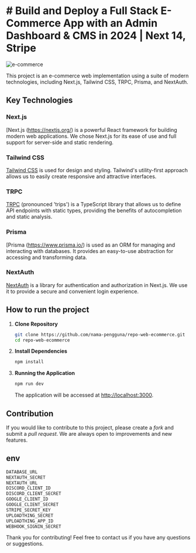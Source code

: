 # # Build and Deploy a Full Stack E-Commerce App with an Admin Dashboard & CMS in 2024 | Next 14, Stripe

![e-commerce](https://utfs.io/f/42b8d0a6-a5f4-4d45-8c27-d9f23b9c454a-xks0f9.png)

This project is an e-commerce web implementation using a suite of modern technologies, including Next.js, Tailwind CSS, TRPC, Prisma, and NextAuth.

## Key Technologies

### Next.js

[Next.js (https://nextjs.org/) is a powerful React framework for building modern web applications. We chose Next.js for its ease of use and full support for server-side and static rendering.

### Tailwind CSS

[Tailwind CSS](https://tailwindcss.com/) is used for design and styling. Tailwind's utility-first approach allows us to easily create responsive and attractive interfaces.

### TRPC

[TRPC](https://trpc.io/) (pronounced 'trips') is a TypeScript library that allows us to define API endpoints with static types, providing the benefits of autocompletion and static analysis.

### Prisma

[Prisma (https://www.prisma.io/) is used as an ORM for managing and interacting with databases. It provides an easy-to-use abstraction for accessing and transforming data.

### NextAuth

[NextAuth](https://next-auth.js.org/) is a library for authentication and authorization in Next.js. We use it to provide a secure and convenient login experience.

## How to run the project

1. **Clone Repository**

   ```bash
   git clone https://github.com/nama-pengguna/repo-web-ecommerce.git
   cd repo-web-ecommerce
   ```

2. **Install Dependencies**

   ```bash
   npm install
   ```

3. **Running the Application**

   ```bash
   npm run dev
   ```

   The application will be accessed at [http://localhost:3000](http://localhost:3000).

## Contribution

If you would like to contribute to this project, please create a _fork_ and submit a _pull request_. We are always open to improvements and new features.

## env

```bash
DATABASE_URL
NEXTAUTH_SECRET
NEXTAUTH_URL
DISCORD_CLIENT_ID
DISCORD_CLIENT_SECRET
GOOGLE_CLIENT_ID
GOOGLE_CLIENT_SECRET
STRIPE_SECRET_KEY
UPLOADTHING_SECRET
UPLOADTHING_APP_ID
WEBHOOK_SIGNIN_SECRET
```

Thank you for contributing! Feel free to contact us if you have any questions or suggestions.
